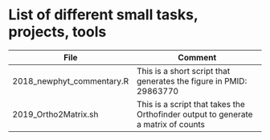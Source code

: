# List of different small tasks, projects, tools


File | Comment
----| ----
2018_newphyt_commentary.R | This is a short script that generates the figure in PMID: 29863770
2019_Ortho2Matrix.sh | This is a script that takes the Orthofinder output to generate a matrix of counts

